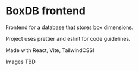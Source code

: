 # BoxDB frontend

Frontend for a database that stores box dimensions.

Project uses prettier and eslint for code guidelines.

Made with React, Vite, TailwindCSS!

Images TBD

